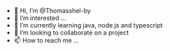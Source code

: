 - 👋 Hi, I’m @Thomasshel-by
- 👀 I’m interested ...
- 🌱 I’m currently learning java, node.js and typescript
- 💞️ I’m looking to collaborate on a project
- 📫 How to reach me ...

<!---
Thomasshel-by/Thomasshel-by is a ✨ special ✨ repository because its `README.md` (this file) appears on your GitHub profile.
You can click the Preview link to take a look at your changes.
--->
